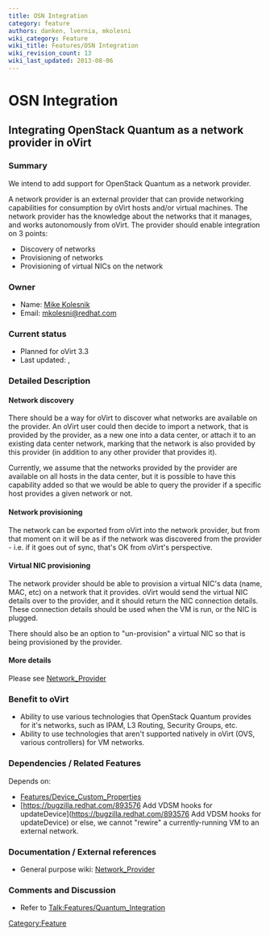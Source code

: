 ```yaml
---
title: OSN Integration
category: feature
authors: danken, lvernia, mkolesni
wiki_category: Feature
wiki_title: Features/OSN Integration
wiki_revision_count: 13
wiki_last_updated: 2013-08-06
---
```


# OSN Integration

## Integrating OpenStack Quantum as a network provider in oVirt

### Summary

We intend to add support for OpenStack Quantum as a network provider.

A network provider is an external provider that can provide networking capabilities for consumption by oVirt hosts and/or virtual machines. The network provider has the knowledge about the networks that it manages, and works autonomously from oVirt. The provider should enable integration on 3 points:

*   Discovery of networks
*   Provisioning of networks
*   Provisioning of virtual NICs on the network

### Owner

*   Name: [ Mike Kolesnik](User:Mkolesni)
*   Email: <mkolesni@redhat.com>

### Current status

*   Planned for oVirt 3.3
*   Last updated: ,

### Detailed Description

#### Network discovery

There should be a way for oVirt to discover what networks are available on the provider. An oVirt user could then decide to import a network, that is provided by the provider, as a new one into a data center, or attach it to an existing data center network, marking that the network is also provided by this provider (in addition to any other provider that provides it).

Currently, we assume that the networks provided by the provider are available on all hosts in the data center, but it is possible to have this capability added so that we would be able to query the provider if a specific host provides a given network or not.

#### Network provisioning

The network can be exported from oVirt into the network provider, but from that moment on it will be as if the network was discovered from the provider - i.e. if it goes out of sync, that's OK from oVirt's perspective.

#### Virtual NIC provisioning

The network provider should be able to provision a virtual NIC's data (name, MAC, etc) on a network that it provides. oVirt would send the virtual NIC details over to the provider, and it should return the NIC connection details. These connection details should be used when the VM is run, or the NIC is plugged.

There should also be an option to "un-provision" a virtual NIC so that is being provisioned by the provider.

#### More details

Please see [Network_Provider](Network_Provider)

### Benefit to oVirt

*   Ability to use various technologies that OpenStack Quantum provides for it's networks, such as IPAM, L3 Routing, Security Groups, etc.
*   Ability to use technologies that aren't supported natively in oVirt (OVS, various controllers) for VM networks.

### Dependencies / Related Features

Depends on:

*   [Features/Device_Custom_Properties](Features/Device_Custom_Properties)
*   [https://bugzilla.redhat.com/893576 Add VDSM hooks for updateDevice](https://bugzilla.redhat.com/893576 Add VDSM hooks for updateDevice) or else, we cannot "rewire" a currently-running VM to an external network.

### Documentation / External references

*   General purpose wiki: [Network_Provider](Network_Provider)

### Comments and Discussion

*   Refer to <Talk:Features/Quantum_Integration>

<Category:Feature>
